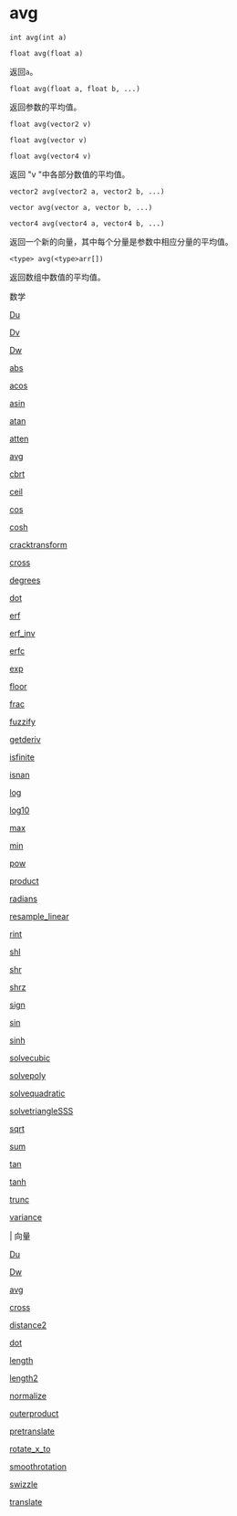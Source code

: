 # avg

`int avg(int a)`

`float avg(float a)`

返回`a`。

`float avg(float a, float b, ...)`

返回参数的平均值。

`float avg(vector2 v)`

`float avg(vector v)`

`float avg(vector4 v)`

返回 "v "中各部分数值的平均值。

`vector2 avg(vector2 a, vector2 b, ...)`

`vector avg(vector a, vector b, ...)`

`vector4 avg(vector4 a, vector4 b, ...)`

返回一个新的向量，其中每个分量是参数中相应分量的平均值。

`<type> avg(<type>arr[])`

返回数组中数值的平均值。

数学

[Du](Du.html)

[Dv](Dv.html)

[Dw](Dw.html)

[abs](abs.html)

[acos](acos.html)

[asin](asin.html)

[atan](atan.html)

[atten](atten.html)

[avg](avg.html)

[cbrt](cbrt.html)

[ceil](ceil.html)

[cos](cos.html)

[cosh](cosh.html)

[cracktransform](cracktransform.html)

[cross](cross.html)

[degrees](degrees.html)

[dot](dot.html)

[erf](erf.html)

[erf_inv](erf_inv.html)

[erfc](erfc.html)

[exp](exp.html)

[floor](floor.html)

[frac](frac.html)

[fuzzify](fuzzify.html)

[getderiv](getderiv.html)

[isfinite](isfinite.html)

[isnan](isnan.html)

[log](log.html)

[log10](log10.html)

[max](max.html)

[min](min.html)

[pow](pow.html)

[product](product.html)

[radians](radians.html)

[resample_linear](resample_linear.html)

[rint](rint.html)

[shl](shl.html)

[shr](shr.html)

[shrz](shrz.html)

[sign](sign.html)

[sin](sin.html)

[sinh](sinh.html)

[solvecubic](solvecubic.html)

[solvepoly](solvepoly.html)

[solvequadratic](solvequadratic.html)

[solvetriangleSSS](solvetriangleSSS.html)

[sqrt](sqrt.html)

[sum](sum.html)

[tan](tan.html)

[tanh](tanh.html)

[trunc](trunc.html)

[variance](variance.html)

| 向量

[Du](Du.html)

[Dw](Dw.html)

[avg](avg.html)

[cross](cross.html)

[distance2](distance2.html)

[dot](dot.html)

[length](length.html)

[length2](length2.html)

[normalize](normalize.html)

[outerproduct](outerproduct.html)

[pretranslate](pretranslate.html)

[rotate_x_to](rotate_x_to.html)

[smoothrotation](smoothrotation.html)

[swizzle](swizzle.html)

[translate](translate.html)
